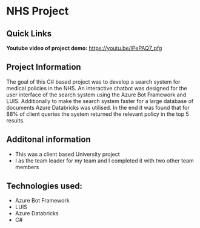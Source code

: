 # NHS Project

## Quick Links

**Youtube video of project demo:** https://youtu.be/lPePAQ7_pfg

## Project Information

The goal of this C# based project was to develop a search system for medical policies in the NHS. An interactive chatbot was designed for the user interface of the search system using the Azure Bot Framework and LUIS. Additionally to make the search system faster for a large database of documents Azure Databricks was utilised. In the end it was found that for 88% of client queries the system returned the relevant policy in the top 5 results.

## Additonal information
<ul>
<li>This was a client based University project
 <li> I as the team leader for my team and I completed it with two other team members
  </ul>

## Technologies used:
<ul>
  <li> Azure Bot Framework
   <li> LUIS
    <li> Azure Databricks
     <li> C#
  </ul>
